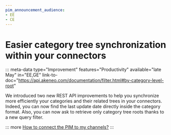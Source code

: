 ```yaml
---
pim_announcement_audience:
- EE
- CE
---
```


# Easier category tree synchronization within your connectors
::: meta-data type="Improvement" features="Productivity" available="late May" in="EE,GE" link-to-doc="https://api.akeneo.com/documentation/filter.html#by-category-level-root"

We introduced two new REST API improvements to help you synchronize more efficiently your categories and their related trees in your connectors. Indeed, you can now find the last update date directly inside the category format. Also, you can now ask to retrieve only category tree roots thanks to a new query filter.

::: more
[How to connect the PIM to my channels?](../articles/how-to-connect-my-pim.html)
:::
